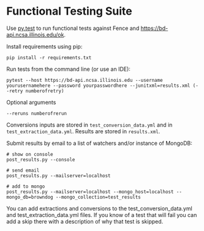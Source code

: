 Functional Testing Suite
========================

Use [py.test](http://doc.pytest.org/) to run functional tests against Fence and https://bd-api.ncsa.illinois.edu/ok.

Install requirements using pip:

```
pip install -r requirements.txt
```

Run tests from the command line (or use an IDE):

```
pytest --host https://bd-api.ncsa.illinois.edu --username yourusernamehere --password yourpasswordhere --junitxml=results.xml (--retry numberofretry)
```

Optional arguments

```
--reruns numberofrerun
```

Conversions inputs are stored in `test_conversion_data.yml` and in `test_extraction_data.yml`. Results are stored in `results.xml`.

Submit results by email to a list of watchers and/or instance of MongoDB:

```
# show on console
post_results.py --console

# send email
post_results.py --mailserver=localhost

# add to mongo
post_results.py --mailserver=localhost --mongo_host=localhost --mongo_db=browndog --mongo_collection=test_results
```


You can add extractions and conversions to the test_conversion_data.yml and test_extraction_data.yml files. If you know
of a test that will fail you can add a skip there with a description of why that test is skipped.
